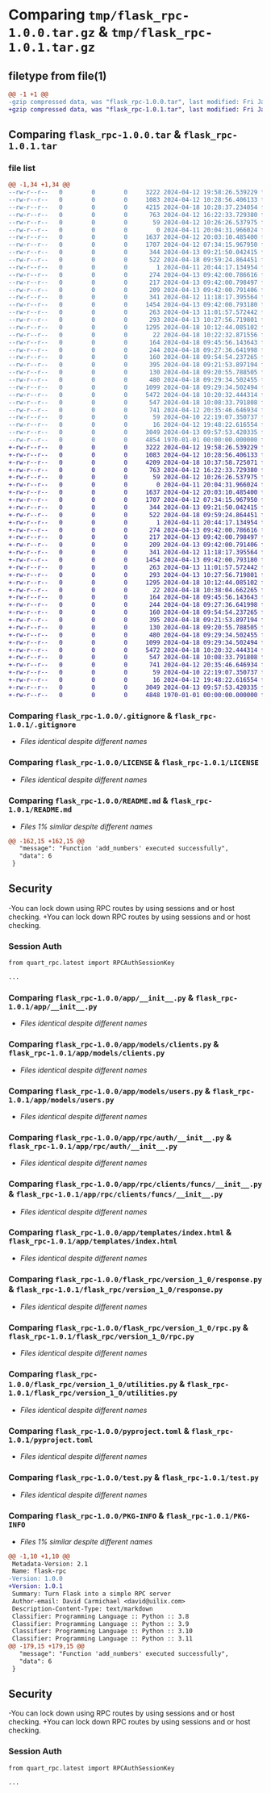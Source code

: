# Comparing `tmp/flask_rpc-1.0.0.tar.gz` & `tmp/flask_rpc-1.0.1.tar.gz`

## filetype from file(1)

```diff
@@ -1 +1 @@
-gzip compressed data, was "flask_rpc-1.0.0.tar", last modified: Fri Jan  1 00:00:00 2016, max compression
+gzip compressed data, was "flask_rpc-1.0.1.tar", last modified: Fri Jan  1 00:00:00 2016, max compression
```

## Comparing `flask_rpc-1.0.0.tar` & `flask_rpc-1.0.1.tar`

### file list

```diff
@@ -1,34 +1,34 @@
--rw-r--r--   0        0        0     3222 2024-04-12 19:58:26.539229 flask_rpc-1.0.0/.gitignore
--rw-r--r--   0        0        0     1083 2024-04-12 10:28:56.406133 flask_rpc-1.0.0/LICENSE
--rw-r--r--   0        0        0     4215 2024-04-18 10:28:37.234054 flask_rpc-1.0.0/README.md
--rw-r--r--   0        0        0      763 2024-04-12 16:22:33.729380 flask_rpc-1.0.0/app/__init__.py
--rw-r--r--   0        0        0       59 2024-04-12 10:26:26.537975 flask_rpc-1.0.0/app/extensions/__init__.py
--rw-r--r--   0        0        0        0 2024-04-11 20:04:31.966024 flask_rpc-1.0.0/app/models/__init__.py
--rw-r--r--   0        0        0     1637 2024-04-12 20:03:10.485400 flask_rpc-1.0.0/app/models/clients.py
--rw-r--r--   0        0        0     1707 2024-04-12 07:34:15.967950 flask_rpc-1.0.0/app/models/users.py
--rw-r--r--   0        0        0      344 2024-04-13 09:21:50.042415 flask_rpc-1.0.0/app/rpc/__init__.py
--rw-r--r--   0        0        0      522 2024-04-18 09:59:24.864451 flask_rpc-1.0.0/app/rpc/auth/__init__.py
--rw-r--r--   0        0        0        1 2024-04-11 20:44:17.134954 flask_rpc-1.0.0/app/rpc/auth/funcs/__init__.py
--rw-r--r--   0        0        0      274 2024-04-13 09:42:00.786616 flask_rpc-1.0.0/app/rpc/auth/funcs/login.py
--rw-r--r--   0        0        0      217 2024-04-13 09:42:00.798497 flask_rpc-1.0.0/app/rpc/auth/funcs/logout.py
--rw-r--r--   0        0        0      209 2024-04-13 09:42:00.791406 flask_rpc-1.0.0/app/rpc/auth/funcs/session.py
--rw-r--r--   0        0        0      341 2024-04-12 11:18:17.395564 flask_rpc-1.0.0/app/rpc/clients/__init__.py
--rw-r--r--   0        0        0     1454 2024-04-13 09:42:00.793180 flask_rpc-1.0.0/app/rpc/clients/funcs/__init__.py
--rw-r--r--   0        0        0      263 2024-04-13 11:01:57.572442 flask_rpc-1.0.0/app/rpc/tester/__init__.py
--rw-r--r--   0        0        0      293 2024-04-13 10:27:56.719801 flask_rpc-1.0.0/app/rpc/tester/funcs/__init__.py
--rw-r--r--   0        0        0     1295 2024-04-18 10:12:44.085102 flask_rpc-1.0.0/app/templates/index.html
--rw-r--r--   0        0        0       22 2024-04-18 10:22:32.871556 flask_rpc-1.0.0/flask_rpc/__init__.py
--rw-r--r--   0        0        0      164 2024-04-18 09:45:56.143643 flask_rpc-1.0.0/flask_rpc/latest.py
--rw-r--r--   0        0        0      244 2024-04-18 09:27:36.641998 flask_rpc-1.0.0/flask_rpc/version_1_0/__init__.py
--rw-r--r--   0        0        0      160 2024-04-18 09:54:54.237265 flask_rpc-1.0.0/flask_rpc/version_1_0/_protocols.py
--rw-r--r--   0        0        0      395 2024-04-18 09:21:53.897194 flask_rpc-1.0.0/flask_rpc/version_1_0/auth_session_key.py
--rw-r--r--   0        0        0      130 2024-04-18 09:20:55.788505 flask_rpc-1.0.0/flask_rpc/version_1_0/model.py
--rw-r--r--   0        0        0      480 2024-04-18 09:29:34.502455 flask_rpc-1.0.0/flask_rpc/version_1_0/request.py
--rw-r--r--   0        0        0     1099 2024-04-18 09:29:34.502494 flask_rpc-1.0.0/flask_rpc/version_1_0/response.py
--rw-r--r--   0        0        0     5472 2024-04-18 10:20:32.444314 flask_rpc-1.0.0/flask_rpc/version_1_0/rpc.py
--rw-r--r--   0        0        0      547 2024-04-18 10:08:33.791808 flask_rpc-1.0.0/flask_rpc/version_1_0/utilities.py
--rw-r--r--   0        0        0      741 2024-04-12 20:35:46.646934 flask_rpc-1.0.0/pyproject.toml
--rw-r--r--   0        0        0       59 2024-04-10 22:19:07.350737 flask_rpc-1.0.0/requirements.txt
--rw-r--r--   0        0        0       16 2024-04-12 19:48:22.616554 flask_rpc-1.0.0/requirements_dev.txt
--rw-r--r--   0        0        0     3049 2024-04-13 09:57:53.420335 flask_rpc-1.0.0/test.py
--rw-r--r--   0        0        0     4854 1970-01-01 00:00:00.000000 flask_rpc-1.0.0/PKG-INFO
+-rw-r--r--   0        0        0     3222 2024-04-12 19:58:26.539229 flask_rpc-1.0.1/.gitignore
+-rw-r--r--   0        0        0     1083 2024-04-12 10:28:56.406133 flask_rpc-1.0.1/LICENSE
+-rw-r--r--   0        0        0     4209 2024-04-18 10:37:58.725071 flask_rpc-1.0.1/README.md
+-rw-r--r--   0        0        0      763 2024-04-12 16:22:33.729380 flask_rpc-1.0.1/app/__init__.py
+-rw-r--r--   0        0        0       59 2024-04-12 10:26:26.537975 flask_rpc-1.0.1/app/extensions/__init__.py
+-rw-r--r--   0        0        0        0 2024-04-11 20:04:31.966024 flask_rpc-1.0.1/app/models/__init__.py
+-rw-r--r--   0        0        0     1637 2024-04-12 20:03:10.485400 flask_rpc-1.0.1/app/models/clients.py
+-rw-r--r--   0        0        0     1707 2024-04-12 07:34:15.967950 flask_rpc-1.0.1/app/models/users.py
+-rw-r--r--   0        0        0      344 2024-04-13 09:21:50.042415 flask_rpc-1.0.1/app/rpc/__init__.py
+-rw-r--r--   0        0        0      522 2024-04-18 09:59:24.864451 flask_rpc-1.0.1/app/rpc/auth/__init__.py
+-rw-r--r--   0        0        0        1 2024-04-11 20:44:17.134954 flask_rpc-1.0.1/app/rpc/auth/funcs/__init__.py
+-rw-r--r--   0        0        0      274 2024-04-13 09:42:00.786616 flask_rpc-1.0.1/app/rpc/auth/funcs/login.py
+-rw-r--r--   0        0        0      217 2024-04-13 09:42:00.798497 flask_rpc-1.0.1/app/rpc/auth/funcs/logout.py
+-rw-r--r--   0        0        0      209 2024-04-13 09:42:00.791406 flask_rpc-1.0.1/app/rpc/auth/funcs/session.py
+-rw-r--r--   0        0        0      341 2024-04-12 11:18:17.395564 flask_rpc-1.0.1/app/rpc/clients/__init__.py
+-rw-r--r--   0        0        0     1454 2024-04-13 09:42:00.793180 flask_rpc-1.0.1/app/rpc/clients/funcs/__init__.py
+-rw-r--r--   0        0        0      263 2024-04-13 11:01:57.572442 flask_rpc-1.0.1/app/rpc/tester/__init__.py
+-rw-r--r--   0        0        0      293 2024-04-13 10:27:56.719801 flask_rpc-1.0.1/app/rpc/tester/funcs/__init__.py
+-rw-r--r--   0        0        0     1295 2024-04-18 10:12:44.085102 flask_rpc-1.0.1/app/templates/index.html
+-rw-r--r--   0        0        0       22 2024-04-18 10:38:04.662265 flask_rpc-1.0.1/flask_rpc/__init__.py
+-rw-r--r--   0        0        0      164 2024-04-18 09:45:56.143643 flask_rpc-1.0.1/flask_rpc/latest.py
+-rw-r--r--   0        0        0      244 2024-04-18 09:27:36.641998 flask_rpc-1.0.1/flask_rpc/version_1_0/__init__.py
+-rw-r--r--   0        0        0      160 2024-04-18 09:54:54.237265 flask_rpc-1.0.1/flask_rpc/version_1_0/_protocols.py
+-rw-r--r--   0        0        0      395 2024-04-18 09:21:53.897194 flask_rpc-1.0.1/flask_rpc/version_1_0/auth_session_key.py
+-rw-r--r--   0        0        0      130 2024-04-18 09:20:55.788505 flask_rpc-1.0.1/flask_rpc/version_1_0/model.py
+-rw-r--r--   0        0        0      480 2024-04-18 09:29:34.502455 flask_rpc-1.0.1/flask_rpc/version_1_0/request.py
+-rw-r--r--   0        0        0     1099 2024-04-18 09:29:34.502494 flask_rpc-1.0.1/flask_rpc/version_1_0/response.py
+-rw-r--r--   0        0        0     5472 2024-04-18 10:20:32.444314 flask_rpc-1.0.1/flask_rpc/version_1_0/rpc.py
+-rw-r--r--   0        0        0      547 2024-04-18 10:08:33.791808 flask_rpc-1.0.1/flask_rpc/version_1_0/utilities.py
+-rw-r--r--   0        0        0      741 2024-04-12 20:35:46.646934 flask_rpc-1.0.1/pyproject.toml
+-rw-r--r--   0        0        0       59 2024-04-10 22:19:07.350737 flask_rpc-1.0.1/requirements.txt
+-rw-r--r--   0        0        0       16 2024-04-12 19:48:22.616554 flask_rpc-1.0.1/requirements_dev.txt
+-rw-r--r--   0        0        0     3049 2024-04-13 09:57:53.420335 flask_rpc-1.0.1/test.py
+-rw-r--r--   0        0        0     4848 1970-01-01 00:00:00.000000 flask_rpc-1.0.1/PKG-INFO
```

### Comparing `flask_rpc-1.0.0/.gitignore` & `flask_rpc-1.0.1/.gitignore`

 * *Files identical despite different names*

### Comparing `flask_rpc-1.0.0/LICENSE` & `flask_rpc-1.0.1/LICENSE`

 * *Files identical despite different names*

### Comparing `flask_rpc-1.0.0/README.md` & `flask_rpc-1.0.1/README.md`

 * *Files 1% similar despite different names*

```diff
@@ -162,15 +162,15 @@
   "message": "Function 'add_numbers' executed successfully",
   "data": 6
 }
 ```
 
 ## Security
 
-You can lock down using RPC routes by using sessions and or host checking.
+You can lock down RPC routes by using sessions and or host checking.
 
 ### Session Auth
 
 `from quart_rpc.latest import RPCAuthSessionKey`
 
 ```python
 ...
```

### Comparing `flask_rpc-1.0.0/app/__init__.py` & `flask_rpc-1.0.1/app/__init__.py`

 * *Files identical despite different names*

### Comparing `flask_rpc-1.0.0/app/models/clients.py` & `flask_rpc-1.0.1/app/models/clients.py`

 * *Files identical despite different names*

### Comparing `flask_rpc-1.0.0/app/models/users.py` & `flask_rpc-1.0.1/app/models/users.py`

 * *Files identical despite different names*

### Comparing `flask_rpc-1.0.0/app/rpc/auth/__init__.py` & `flask_rpc-1.0.1/app/rpc/auth/__init__.py`

 * *Files identical despite different names*

### Comparing `flask_rpc-1.0.0/app/rpc/clients/funcs/__init__.py` & `flask_rpc-1.0.1/app/rpc/clients/funcs/__init__.py`

 * *Files identical despite different names*

### Comparing `flask_rpc-1.0.0/app/templates/index.html` & `flask_rpc-1.0.1/app/templates/index.html`

 * *Files identical despite different names*

### Comparing `flask_rpc-1.0.0/flask_rpc/version_1_0/response.py` & `flask_rpc-1.0.1/flask_rpc/version_1_0/response.py`

 * *Files identical despite different names*

### Comparing `flask_rpc-1.0.0/flask_rpc/version_1_0/rpc.py` & `flask_rpc-1.0.1/flask_rpc/version_1_0/rpc.py`

 * *Files identical despite different names*

### Comparing `flask_rpc-1.0.0/flask_rpc/version_1_0/utilities.py` & `flask_rpc-1.0.1/flask_rpc/version_1_0/utilities.py`

 * *Files identical despite different names*

### Comparing `flask_rpc-1.0.0/pyproject.toml` & `flask_rpc-1.0.1/pyproject.toml`

 * *Files identical despite different names*

### Comparing `flask_rpc-1.0.0/test.py` & `flask_rpc-1.0.1/test.py`

 * *Files identical despite different names*

### Comparing `flask_rpc-1.0.0/PKG-INFO` & `flask_rpc-1.0.1/PKG-INFO`

 * *Files 1% similar despite different names*

```diff
@@ -1,10 +1,10 @@
 Metadata-Version: 2.1
 Name: flask-rpc
-Version: 1.0.0
+Version: 1.0.1
 Summary: Turn Flask into a simple RPC server
 Author-email: David Carmichael <david@uilix.com>
 Description-Content-Type: text/markdown
 Classifier: Programming Language :: Python :: 3.8
 Classifier: Programming Language :: Python :: 3.9
 Classifier: Programming Language :: Python :: 3.10
 Classifier: Programming Language :: Python :: 3.11
@@ -179,15 +179,15 @@
   "message": "Function 'add_numbers' executed successfully",
   "data": 6
 }
 ```
 
 ## Security
 
-You can lock down using RPC routes by using sessions and or host checking.
+You can lock down RPC routes by using sessions and or host checking.
 
 ### Session Auth
 
 `from quart_rpc.latest import RPCAuthSessionKey`
 
 ```python
 ...
```

